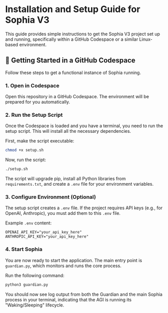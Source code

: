 # Installation and Setup Guide for Sophia V3

This guide provides simple instructions to get the Sophia V3 project set up and running, specifically within a GitHub Codespace or a similar Linux-based environment.

## 🚀 Getting Started in a GitHub Codespace

Follow these steps to get a functional instance of Sophia running.

### 1. Open in Codespace

Open this repository in a GitHub Codespace. The environment will be prepared for you automatically.

### 2. Run the Setup Script

Once the Codespace is loaded and you have a terminal, you need to run the setup script. This will install all the necessary dependencies.

First, make the script executable:
```bash
chmod +x setup.sh
```

Now, run the script:
```bash
./setup.sh
```
The script will upgrade pip, install all Python libraries from `requirements.txt`, and create a `.env` file for your environment variables.

### 3. Configure Environment (Optional)

The setup script creates a `.env` file. If the project requires API keys (e.g., for OpenAI, Anthropic), you must add them to this `.env` file.

Example `.env` content:
```
OPENAI_API_KEY="your_api_key_here"
ANTHROPIC_API_KEY="your_api_key_here"
```

### 4. Start Sophia

You are now ready to start the application. The main entry point is `guardian.py`, which monitors and runs the core process.

Run the following command:
```bash
python3 guardian.py
```

You should now see log output from both the Guardian and the main Sophia process in your terminal, indicating that the AGI is running its "Waking/Sleeping" lifecycle.
